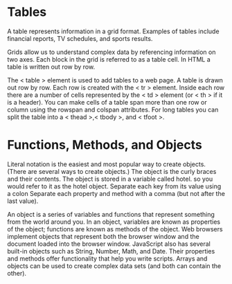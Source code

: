 # Tables 
A table represents information in a grid format. Examples of tables include financial reports, TV schedules, and sports results.

Grids allow us to understand complex data by referencing information on two axes. Each block in the grid is referred to as a table cell. In HTML a table is written out row by row.

The < table > element is used to add tables to a web page.
A table is drawn out row by row. Each row is created with the < tr > element.
Inside each row there are a number of cells represented by the < td > element (or < th > if it is a header).
You can make cells of a table span more than one row or column using the rowspan and colspan attributes.
For long tables you can split the table into a < thead >,< tbody >, and  < tfoot >.



# Functions, Methods, and Objects 
Literal notation is the easiest and most popular way to create objects. (There are several ways to create objects.)
The object is the curly braces and their contents.
The object is stored in a variable called hotel. so you would refer to it as the hotel object.
Separate each key from its value using a colon Separate each property and method with a comma (but not after the last value).

An object is a series of variables and functions that represent something from the world around you.
In an object, variables are known as properties of the object; functions are known as methods of the object.
Web browsers implement objects that represent both the browser window and the document loaded into the browser window.
JavaScript also has several built-in objects such as String, Number, Math, and Date. Their properties and methods offer functionality that help you write scripts.
Arrays and objects can be used to create complex data sets (and both can contain the other). 

